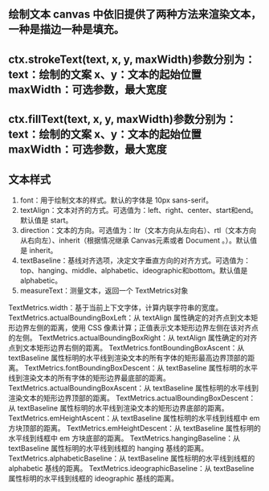 ## 绘制文本  canvas 中依旧提供了两种方法来渲染文本，一种是描边一种是填充。
## ctx.strokeText(text, x, y, maxWidth)参数分别为：  text：绘制的文案   x、y：文本的起始位置  maxWidth：可选参数，最大宽度

## ctx.fillText(text, x, y, maxWidth)参数分别为：text：绘制的文案 x、y：文本的起始位置  maxWidth：可选参数，最大宽度

## 文本样式
1. font：用于绘制文本的样式。默认的字体是 10px sans-serif。
2. textAlign：文本对齐的方式。可选值为：left、right、center、start和end。默认值是 start。
3. direction：文本的方向。可选值为：ltr（文本方向从左向右）、rtl（文本方向从右向左）、inherit（根据情况继承 Canvas元素或者 Document 。）。默认值是 inherit。
4. textBaseline：基线对齐选项，决定文字垂直方向的对齐方式。可选值为：top、hanging、middle、alphabetic、ideographic和bottom。默认值是 alphabetic。
5. measureText：测量文本，返回一个 TextMetrics对象

TextMetrics.width：基于当前上下文字体，计算内联字符串的宽度。
TextMetrics.actualBoundingBoxLeft：从 textAlign 属性确定的对齐点到文本矩形边界左侧的距离，使用 CSS 像素计算；正值表示文本矩形边界左侧在该对齐点的左侧。
TextMetrics.actualBoundingBoxRight：从 textAlign 属性确定的对齐点到文本矩形边界右侧的距离。
TextMetrics.fontBoundingBoxAscent：从 textBaseline 属性标明的水平线到渲染文本的所有字体的矩形最高边界顶部的距离。
TextMetrics.fontBoundingBoxDescent：从 textBaseline 属性标明的水平线到渲染文本的所有字体的矩形边界最底部的距离。
TextMetrics.actualBoundingBoxAscent：从 textBaseline 属性标明的水平线到渲染文本的矩形边界顶部的距离。
TextMetrics.actualBoundingBoxDescent：从 textBaseline 属性标明的水平线到渲染文本的矩形边界底部的距离。
TextMetrics.emHeightAscent：从 textBaseline 属性标明的水平线到线框中 em 方块顶部的距离。
TextMetrics.emHeightDescent：从 textBaseline 属性标明的水平线到线框中 em 方块底部的距离。
TextMetrics.hangingBaseline：从 textBaseline 属性标明的水平线到线框的 hanging 基线的距离。
TextMetrics.alphabeticBaseline：从 textBaseline 属性标明的水平线到线框的 alphabetic 基线的距离。
TextMetrics.ideographicBaseline：从 textBaseline 属性标明的水平线到线框的 ideographic 基线的距离。
